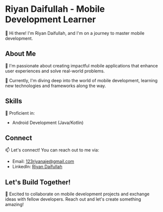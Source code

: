 # Riyan Daifullah - Mobile Development Learner

👋 Hi there! I'm Riyan Daifullah, and I'm on a journey to master mobile development.

## About Me

🚀 I'm passionate about creating impactful mobile applications that enhance user experiences and solve real-world problems.

🌱 Currently, I'm diving deep into the world of mobile development, learning new technologies and frameworks along the way.

## Skills

📱 Proficient in:
- Android Development (Java/Kotlin)

## Connect

📫 Let's connect! You can reach out to me via:
- Email: 123riyanaje@gmail.com
- LinkedIn: [Riyan Daifullah](https://www.linkedin.com/in/riyandaifullah/)

## Let's Build Together!

🚀 Excited to collaborate on mobile development projects and exchange ideas with fellow developers. Reach out and let's create something amazing!
